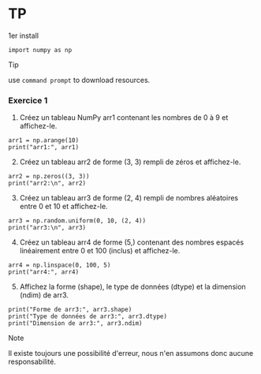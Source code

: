# TP
1er install

```shell
import numpy as np
```

> [!TIP]
> use `command prompt` to download resources.


### <a name="exercice-1"></a> Exercice 1

1. Créez un tableau NumPy arr1 contenant les nombres de 0 à 9 et affichez-le.


```shell
arr1 = np.arange(10)
print("arr1:", arr1)
```

2. Créez un tableau arr2 de forme (3, 3) rempli de zéros et affichez-le.


```shell
arr2 = np.zeros((3, 3))
print("arr2:\n", arr2)
```

3. Créez un tableau arr3 de forme (2, 4) rempli de nombres aléatoires entre 0 et 10 et affichez-le.


```shell
arr3 = np.random.uniform(0, 10, (2, 4))
print("arr3:\n", arr3)
```

4. Créez un tableau arr4 de forme (5,) contenant des nombres espacés linéairement entre 0 et 100 (inclus) et affichez-le.


```shell
arr4 = np.linspace(0, 100, 5)
print("arr4:", arr4)
```

5. Affichez la forme (shape), le type de données (dtype) et la dimension (ndim) de arr3.


```shell
print("Forme de arr3:", arr3.shape)
print("Type de données de arr3:", arr3.dtype)
print("Dimension de arr3:", arr3.ndim)
```


> [!NOTE]
> Il existe toujours une possibilité d'erreur, nous n'en assumons donc aucune responsabilité.
